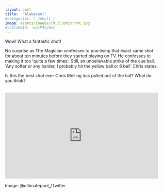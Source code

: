 ```yaml
---
layout: post
title:  "Alakazam!"
#categories: [ Jekyll ]
image: assets/images/CM_3CushionPot.jpg
#youtubeId: -uqsP4zyOwI
---
```

Wow!  What a fantastic shot!<br>
  
No surprise as The Magician confesses to practising that exact same shot for about ten minutes before they started playing on TV.  He confesses to making it too 'quite a few times'.
Still, an unbelievable strike of the cue ball.  'Any softer or any harder, I probably hit the yellow ball or 8 ball' Chris states.<br>

<p>Is this the best shot ever Chris Melling has pulled out of the hat? What do you think? </p><br>

<style>
.video-holder {
  position: relative;
  width: 100%;
  height: 0;
  padding-bottom: 56.25%;
  overflow: hidden;
}
.video-holder iframe {
  position: absolute;
  top: 0;
  left: 0;
  width: 100%;
  height: 100%;
}
</style>
<div class="video-holder">
  <iframe width="380"
          height="300" 
          src="https://www.youtube.com/embed/-uqsP4zyOwI" 
          frameborder="0" 
          allowfullscreen></iframe>
</div>

Image: @ultimatepool_/Twitter

<!--<iframe width="380" height="300" src="https://www.youtube.com/embed/-uqsP4zyOwI" frameborder="0" allowfullscreen></iframe><br>-->

<!--<div style="text-align:center;">
		<iframe width="420" height="315" src="https://www.youtube.com/embed/-uqsP4zyOwI" frameborder="0" allowfullscreen></iframe>
</div>-->

<!--{% include youtubePlayer.html id=page.youtubeId %}-->